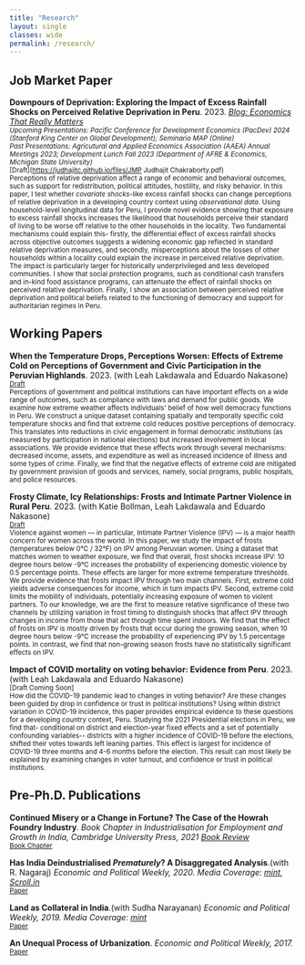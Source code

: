 ```yaml
---
title: "Research"
layout: single
classes: wide
permalink: /research/
---
```


## Job Market Paper

**Downpours of Deprivation: Exploring the Impact of Excess Rainfall Shocks on Perceived Relative Deprivation in Peru**. 2023. *[Blog: Economics That Really Matters](https://www.econthatmatters.com/2023/12/downpours-of-deprivation-exploring-the-impact-of-excess-rainfall-shocks-on-perceived-relative-deprivation-in-peru/)*
<br/><small>*Upcoming Presentations: Pacific Conference for Development Economics (PacDev) 2024 (Stanford King Center on Global Development); Seminario MAP (Online)*</small><br>
<small>*Past Presentations: Agricutural and Applied Economics Association (AAEA) Annual Meetings 2023;  Development Lunch Fall 2023 (Department of AFRE & Economics, Michigan State University)* </small>
<br/><small>[Draft](https://judhajitc.github.io/files/JMP Judhajit Chakraborty.pdf)</small><br>
<small>
Perceptions of relative deprivation affect a range of economic and behavioral outcomes, such as support for redistribution, political attitudes, hostility, and risky behavior. In this paper, I test whether *covariate shocks*-like excess rainfall shocks can change perceptions of relative deprivation in a developing country context using *observational data*. Using household-level longitudinal data for Peru, I provide novel evidence showing that exposure to excess rainfall shocks increases the likelihood that households perceive their standard of living to be worse off relative to the other households in the locality. Two fundamental mechanisms could explain this- firstly, the differential effect of excess rainfall shocks across objective outcomes suggests a widening economic gap reflected in standard relative deprivation measures, and secondly, misperceptions about the losses of other households within a locality could explain the increase in perceived relative deprivation. The impact is particularly larger for historically underprivileged and less developed communities. I show that social protection programs, such as conditional cash transfers and in-kind food assistance programs, can attenuate the effect of rainfall shocks on perceived relative deprivation. Finally, I show an association between perceived relative deprivation and political beliefs related to the functioning of democracy and support for authoritarian regimes in Peru.
</small>

## Working Papers
**When the Temperature Drops, Perceptions Worsen: Effects of Extreme Cold on Perceptions of Government and Civic Participation in the Peruvian Highlands**. 2023. (with Leah Lakdawala and Eduardo Nakasone)
<br/><small>[Draft](https://judhajitc.github.io/files/FrostAndDemocracy.pdf)</small><br>
<small>
Perceptions of government and political institutions can have important effects on a wide range of outcomes, such as compliance with laws and demand for public goods. We examine how extreme weather affects individuals' belief of how well democracy functions in Peru.  We construct a unique dataset containing spatially and temporally specific cold temperature shocks and find that extreme cold reduces positive perceptions of democracy.  This translates into reductions in civic engagement in formal democratic institutions (as measured by participation in national elections) but increased involvement in local associations. We provide evidence that these effects work through several mechanisms: decreased income, assets, and expenditure as well as increased incidence of illness and some types of crime.  Finally, we find that the negative effects of extreme cold are mitigated by government provision of goods and services, namely, social programs, public hospitals, and police resources. 
</small>

**Frosty Climate, Icy Relationships: Frosts and Intimate Partner Violence in Rural Peru**. 2023. (with Katie Bollman, Leah Lakdawala and Eduardo Nakasone) 
<br/><small>[Draft](https://judhajitc.github.io/files/Frosts_and_IPV.pdf)</small><br>
<small>
Violence against women — in particular, Intimate Partner Violence (IPV) — is a major health concern for
women across the world. In this paper, we study the impact of frosts (temperatures below 0°C / 32°F) on IPV
among Peruvian women. Using a dataset that matches women to weather exposure, we find that overall, frost
shocks increase IPV: 10 degree hours below -9°C increases the probability of experiencing domestic violence
by 0.5 percentage points. These effects are larger for more extreme temperature thresholds. We provide
evidence that frosts impact IPV through two main channels. First, extreme cold yields adverse consequences
for income, which in turn impacts IPV. Second, extreme cold limits the mobility of individuals, potentially
increasing exposure of women to violent partners. To our knowledge, we are the first to measure relative
significance of these two channels by utilizing variation in frost timing to distinguish shocks that affect IPV
through changes in income from those that act through time spent indoors. We find that the effect of frosts
on IPV is mostly driven by frosts that occur during the growing season, when 10 degree hours below -9°C
increase the probability of experiencing IPV by 1.5 percentage points. In contrast, we find that non-growing
season frosts have no statistically significant effects on IPV.
</small>

**Impact of COVID mortality on voting behavior: Evidence from Peru**. 2023. (with Leah Lakdawala and Eduardo Nakasone)
<br/><small>[Draft Coming Soon]</small><br>
<small>
How did the COVID-19 pandemic lead to changes in voting behavior? Are these changes been guided by
drop in confidence or trust in political institutions? Using within district variation in COVID-19 incidence,
this paper provides empirical evidence to these questions for a developing country context, Peru. Studying the
2021 Presidential elections in Peru, we find that- conditional on district and election-year fixed effects and a
set of potentially confounding variables-- districts with a higher incidence of COVID-19 before the elections,
shifted their votes towards left leaning parties. This effect is largest for incidence of COVID-19 three months
and 4-6 months before the election. This result can most likely be explained by examining changes in voter
turnout, and confidence or trust in political institutions.
</small>

## Pre-Ph.D. Publications

**Continued Misery or a Change in Fortune? The Case of the Howrah Foundry Industry**. *Book Chapter in Industrialisation for Employment and Growth in India, Cambridge University Press, 2021* *[Book Review](https://www.epw.in/journal/2022/26-27/book-reviews/quest-indian-manufacturing-future.html)* <br/><small>[Book Chapter](https://www.cambridge.org/core/books/industrialisation-for-employment-and-growth-in-india/C038DB4557F1361E61C47276BAB2DBB7)</small><br>

**Has India Deindustrialised *Prematurely*? A Disaggregated Analysis**.(with R. Nagaraj) *Economic and Political Weekly, 2020.* *Media Coverage: [mint](https://www.livemint.com/news/india/india-hasn-t-deindustrialized-but-stagnated-11609985184017.html)*, *[Scroll.in](https://scroll.in/article/992066/despite-the-make-in-india-push-the-share-of-manufacturing-sector-in-the-gdp-has-stayed-stagnant)* <br/><small>[Paper](https://judhajitc.github.io/files/HasIndiaDeindustrialisedPrematurelyEPW.pdf)</small><br>

**Land as Collateral in India**.(with Sudha Narayanan) *Economic and Political Weekly, 2019.* *Media Coverage: [mint](https://www.livemint.com/news/india/why-indians-don-t-use-land-as-collateral-11573718470954.html)*<br/><small>[Paper](https://judhajitc.github.io/files/LandascollateralinIndia.pdf)</small><br>

**An Unequal Process of Urbanization**. *Economic and Political Weekly, 2017.* <br/><small>[Paper](https://judhajitc.github.io/files/NO_LII_9_04032017_Judhajit_Chakraborty-EPW.pdf)</small><br>

